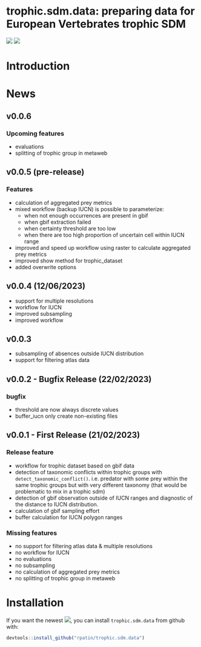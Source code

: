 trophic.sdm.data: preparing data for European Vertebrates trophic SDM
================

<!-- [![](https://www.r-pkg.org/badges/version/segclust2d?color=orange)](https://cran.r-project.org/package=segclust2d) -->
<!-- [![](http://cranlogs.r-pkg.org/badges/grand-total/segclust2d?color=yellow)](https://cran.r-project.org/package=segclust2d) -->

[![](https://img.shields.io/badge/devel%20version-0.0.5-blue.svg)](https://github.com/rpatin/trophic.sdm.data)
[![](https://img.shields.io/github/last-commit/rpatin/trophic.sdm.data.svg)](https://github.com/rpatin/trophic.sdm.data/commits/main)

# Introduction

# News

## v0.0.6

### Upcoming features

- evaluations
- splitting of trophic group in metaweb

## v0.0.5 (pre-release)

### Features

- calculation of aggregated prey metrics
- mixed workflow (backup IUCN) is possible to parameterize:
  - when not enough occurrences are present in gbif
  - when gbif extraction failed
  - when certainty threshold are too low
  - when there are too high proportion of uncertain cell within IUCN
    range
- improved and speed up workflow using raster to calculate aggregated
  prey metrics
- improved show method for trophic_dataset
- added overwrite options

## v0.0.4 (12/06/2023)

- support for multiple resolutions
- workflow for IUCN
- improved subsampling
- improved workflow

## v0.0.3

- subsampling of absences outside IUCN distribution
- support for filtering atlas data

## v0.0.2 - Bugfix Release (22/02/2023)

### bugfix

- threshold are now always discrete values
- buffer_iucn only create non-existing files

## v0.0.1 - First Release (21/02/2023)

### Release feature

- workflow for trophic dataset based on gbif data
- detection of taxonomic conflicts within trophic groups with
  `detect_taxonomic_conflict()`. i.e. predator with some prey within the
  same trophic groups but with very different taxonomy (that would be
  problematic to mix in a trophic sdm)
- detection of gbif observation outside of IUCN ranges and diagnostic of
  the distance to IUCN distribution.
- calculation of gbif sampling effort
- buffer calculation for IUCN polygon ranges

### Missing features

- no support for filtering atlas data & multiple resolutions
- no workflow for IUCN
- no evaluations
- no subsampling
- no calculation of aggregated prey metrics
- no splitting of trophic group in metaweb

# Installation

If you want the newest
[![](https://img.shields.io/badge/devel%20version-0.0.5-blue.svg)](https://github.com/rpatin/trophic.sdm.data),
you can install `trophic.sdm.data` from github with:

``` r
devtools::install_github("rpatin/trophic.sdm.data")
```
